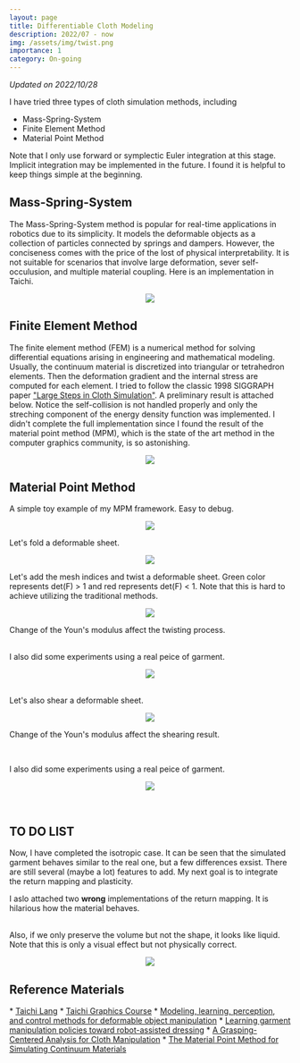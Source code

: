 ```yaml
---
layout: page
title: Differentiable Cloth Modeling
description: 2022/07 - now
img: /assets/img/twist.png
importance: 1
category: On-going
---
```


<p>
<em>Updated on 2022/10/28</em>
</p>


I have tried three types of cloth simulation methods, including

* Mass-Spring-System
* Finite Element Method
* Material Point Method

Note that I only use forward or symplectic Euler integration at this stage. Implicit integration may be implemented in the future. I found it is helpful to keep things simple at the beginning.

<h2> Mass-Spring-System </h2>
<p>
The Mass-Spring-System method is popular for real-time applications in robotics due to its simplicity. It models the deformable objects as a collection of particles connected by springs and dampers. However, the conciseness comes with the price of the lost of physical interpretability. It is not suitable for scenarios that involve large deformation, sever self-occulusion, and multiple material coupling. Here is an implementation in Taichi.
</p>

<p align="center">
  <img class="img-fluid rounded z-depth-1" src="{{ '/assets/img/cloth/1-mass-spring.gif' | relative_url }}"/>
</p>

<h2> Finite Element Method </h2>
<p>
The finite element method (FEM) is a numerical method for solving differential equations arising in engineering and mathematical modeling. Usually, the continuum material is discretized into triangular or tetrahedron elements. Then the deformation gradient and the internal stress are computed for each element. I tried to follow the classic 1998 SIGGRAPH paper <a href="https://www.cs.cmu.edu/~baraff/papers/sig98.pdf">"Large Steps in Cloth Simulation"</a>. A preliminary result is attached below. Notice    the self-collision is not handled properly and only the streching component of the energy density function was implemented. I didn't complete the full implementation since I found the result of the material point method (MPM), which is the state of the art method in the computer graphics community, is so astonishing. 
</p>  

<p align="center">
  <img class="img-fluid rounded z-depth-1" src="{{ '/assets/img/cloth_video.gif' | relative_url }}"/>
</p>

<h2> Material Point Method </h2>
A simple toy example of my MPM framework. Easy to debug.
<p align="center">
  <img class="img-fluid rounded z-depth-1" src="{{ '/assets/img/cloth/0-mpm-simple.gif' | relative_url }}"/>
</p>

Let's fold a deformable sheet.

<p align="center">
  <img class="img-fluid rounded z-depth-1" src="{{ '/assets/img/cloth/2-push.gif' | relative_url }}"/>
</p>

Let's add the mesh indices and twist a deformable sheet. Green color represents det(F) > 1 and red represents det(F) < 1. Note that this is hard to achieve utilizing the traditional methods.
<p align="center">
  <img class="img-fluid rounded z-depth-1" src="{{ '/assets/img/cloth/t-1000.gif' | relative_url }}"/>
</p>

Change of the Youn's modulus affect the twisting process.
<div class="row">
    <div class="col-sm mt-3 mt-md-0">
        <img class="img-fluid rounded z-depth-1" src="{{ '/assets/img/cloth/t-100.gif' | relative_url }}" alt="" title="example image"/>
    </div>
    <div class="col-sm mt-3 mt-md-0">
        <img class="img-fluid rounded z-depth-1" src="{{ '/assets/img/cloth/t-500.gif' | relative_url }}" alt="" title="example image"/>
    </div>  
</div>
<div class="row">
    <div class="col-sm mt-3 mt-md-0">
        <img class="img-fluid rounded z-depth-1" src="{{ '/assets/img/cloth/t-1000.gif' | relative_url }}" alt="" title="example image"/>
    </div>
    <div class="col-sm mt-3 mt-md-0">
        <img class="img-fluid rounded z-depth-1" src="{{ '/assets/img/cloth/t-3000.gif' | relative_url }}" alt="" title="example image"/>
    </div>  
</div>

<br>
I also did some experiments using a real peice of garment. 
<p align="center">
  <img class="img-fluid rounded z-depth-1" src="{{ '/assets/img/cloth/7-twist-real.gif' | relative_url }}"/>
</p>


<br>
Let's also shear a deformable sheet.
<p align="center">
  <img class="img-fluid rounded z-depth-1" src="{{ '/assets/img/cloth/s-2000.gif' | relative_url }}"/>
</p>

Change of the Youn's modulus affect the shearing result.
<div class="row">
    <div class="col-sm mt-3 mt-md-0">
        <img class="img-fluid rounded z-depth-1" src="{{ '/assets/img/cloth/s-100.gif' | relative_url }}" alt="" title="example image"/>
    </div>
    <div class="col-sm mt-3 mt-md-0">
        <img class="img-fluid rounded z-depth-1" src="{{ '/assets/img/cloth/s-500.gif' | relative_url }}" alt="" title="example image"/>
    </div>  
</div>
<div class="row">
    <div class="col-sm mt-3 mt-md-0">
        <img class="img-fluid rounded z-depth-1" src="{{ '/assets/img/cloth/s-1000.gif' | relative_url }}" alt="" title="example image"/>
    </div>
    <div class="col-sm mt-3 mt-md-0">
        <img class="img-fluid rounded z-depth-1" src="{{ '/assets/img/cloth/s-2000.gif' | relative_url }}" alt="" title="example image"/>
    </div>  
</div>
<br>

I also did some experiments using a real peice of garment. 
<p align="center">
  <img class="img-fluid rounded z-depth-1" src="{{ '/assets/img/cloth/6-shear-real.gif' | relative_url }}"/>
</p>
<br>

<h2> TO DO LIST </h2>
Now, I have completed the isotropic case. It can be seen that the simulated garment behaves similar to the real one, but a few differences exsist. There are still several (maybe a lot) features to add. My next goal is to integrate the return mapping and plasticity. 

I aslo attached two **wrong** implementations of the return mapping. It is hilarious how the material behaves.
<div class="row">
    <div class="col-sm mt-3 mt-md-0">
        <img class="img-fluid rounded z-depth-1" src="{{ '/assets/img/cloth/3-jiang1.gif' | relative_url }}" alt="" title="example image"/>
    </div>
    <div class="col-sm mt-3 mt-md-0">
        <img class="img-fluid rounded z-depth-1" src="{{ '/assets/img/cloth/4-jiang2.gif' | relative_url }}" alt="" title="example image"/>
    </div>  
</div>
<br>
Also, if we only preserve the volume but not the shape, it looks like liquid. Note that this is only a visual effect but not physically correct.
<p align="center">
  <img class="img-fluid rounded z-depth-1" src="{{ '/assets/img/cloth/5-water.gif' | relative_url }}"/>
</p>

<h2> Reference Materials</h2>
* <a href="https://www.taichi-lang.org/">Taichi Lang</a>
* <a href="https://docs.taichi-lang.org/tgc01">Taichi Graphics Course</a>
* <a href="https://www.science.org/doi/10.1126/scirobotics.abd8803">Modeling, learning, perception, and control methods for deformable object manipulation</a>
* <a href="https://www.science.org/doi/10.1126/scirobotics.abm6010">Learning garment manipulation policies toward robot-assisted dressing</a>
* <a href="https://ieeexplore.ieee.org/document/9097275">A Grasping-Centered Analysis for Cloth Manipulation</a>
* <a href="https://www.math.ucla.edu/~cffjiang/research/mpmcourse/mpmcourse.pdf">The Material Point Method for Simulating Continuum Materials</a>








<!-- <div class="row">
    <div class="col-sm mt-3 mt-md-0">
        <img class="img-fluid rounded z-depth-1" src="{{ '/assets/img/1.jpg' | relative_url }}" alt="" title="example image"/>
    </div>
    <div class="col-sm mt-3 mt-md-0">
        <img class="img-fluid rounded z-depth-1" src="{{ '/assets/img/3.jpg' | relative_url }}" alt="" title="example image"/>
    </div>
    <div class="col-sm mt-3 mt-md-0">
        <img class="img-fluid rounded z-depth-1" src="{{ '/assets/img/5.jpg' | relative_url }}" alt="" title="example image"/>
    </div>
</div>
<div class="caption">
    Caption photos easily. On the left, a road goes through a tunnel. Middle, leaves artistically fall in a hipster photoshoot. Right, in another hipster photoshoot, a lumberjack grasps a handful of pine needles.
</div>
<div class="row">
    <div class="col-sm mt-3 mt-md-0">
        <img class="img-fluid rounded z-depth-1" src="{{ '/assets/img/5.jpg' | relative_url }}" alt="" title="example image"/>
    </div>
</div>
<div class="caption">
    This image can also have a caption. It's like magic.
</div>

You can also put regular text between your rows of images.
Say you wanted to write a little bit about your project before you posted the rest of the images.
You describe how you toiled, sweated, *bled* for your project, and then... you reveal it's glory in the next row of images.


<div class="row justi

Alt Textfy-content-sm-center">
    <div class="col-sm-8 mt-3 mt-md-0">
        <img class="img-fluid rounded z-depth-1" src="{{ '/assets/img/6.jpg' | relative_url }}" alt="" title="example image"/>
    </div>
    <div class="col-sm-4 mt-3 mt-md-0">
        <img class="img-fluid rounded z-depth-1" src="{{ '/assets/img/11.jpg' | relative_url }}" alt="" title="example image"/>
    </div>
</div>
<div class="caption">
    You can also have artistically styled 2/3 + 1/3 images, like these.
</div> -->


<!-- The code is simple.
Just wrap your images with `<div class="col-sm">` and place them inside `<div class="row">` (read more about the <a href="https://getbootstrap.com/docs/4.4/layout/grid/">Bootstrap Grid</a> system).
To make images responsive, add `img-fluid` class to each; for rounded corners and shadows use `rounded` and `z-depth-1` classes.
Here's the code for the last row of images above:

```html
<div class="row justify-content-sm-center">
    <div class="col-sm-8 mt-3 mt-md-0">
        <img class="img-fluid rounded z-depth-1" src="{{ '/assets/img/6.jpg' | relative_url }}" alt="" title="example image"/>
    </div>
    <div class="col-sm-4 mt-3 mt-md-0">
        <img class="img-fluid rounded z-depth-1" src="{{ '/assets/img/11.jpg' | relative_url }}" alt="" title="example image"/>
    </div>
</div>
``` -->
